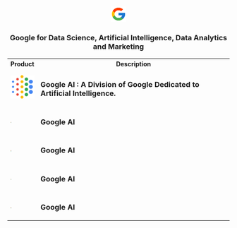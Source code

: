 <p align=center><img src="Google/Google.png" width=7%></p>

<h3 align=center>Google for Data Science, Artificial Intelligence, Data Analytics and Marketing</h3>

<table align=center width=100%>
  <tr><th width = 10%>Product</th><th>Description</th></tr>
  <tr><td><img src="Google/AI.svg"></td><td><h3>Google AI : A Division of Google Dedicated to Artificial Intelligence.</h3></td></tr>
  <tr><td><img src="Google/Google.png" width=4%></td><td><h3>Google AI</h3></td></tr>
  <tr><td><img src="Google/Google.png" width=4%></td><td><h3>Google AI</h3></td></tr>
  <tr><td><img src="Google/Google.png" width=4%></td><td><h3>Google AI</h3></td></tr>
  <tr><td><img src="Google/Google.png" width=4%></td><td><h3>Google AI</h3></td></tr>
</table>
